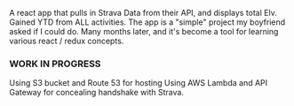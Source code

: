 A react app that pulls in Strava Data from their API, and displays total Elv. Gained YTD from ALL activities.
The app is a "simple" project my boyfriend asked if I could do.  Many months later, and it's become a tool for learning various react / redux concepts.

### WORK IN PROGRESS

Using S3 bucket and Route 53 for hosting
Using AWS Lambda and API Gateway for concealing handshake with Strava.

